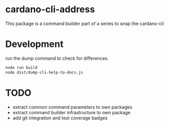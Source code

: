# cardano-cli-address

This package is a command builder part of a series to wrap the cardano-cli

# Development

run the dump command to check for differences.
```bash
node run build
node dist/dump-cli-help-to-docs.js
```

# TODO
- extract common command parameters to own packages
- extract command builder infrastructure to own package
- add git integration and test coverage badges

